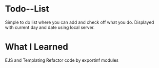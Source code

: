 # Todo--List
Simple to do list where you can add and check off what you do. Displayed with current day and date using local server.

# What I Learned
EJS and Templating
Refactor code by exportinf modules
